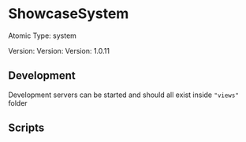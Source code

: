 # ShowcaseSystem

Atomic Type: system

Version: Version: Version: 1.0.11



## Development

Development servers can be started and should all exist inside `"views"` folder

## Scripts

